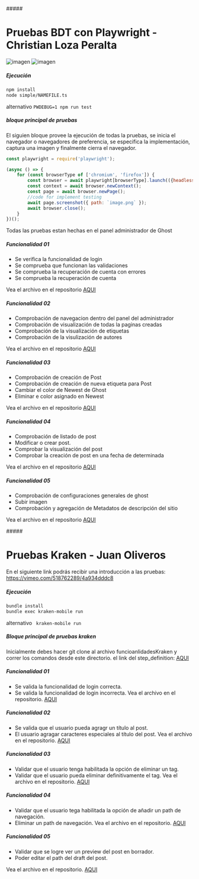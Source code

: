 

#####<H1> Pruebas BDT con Playwright - Christian Loza Peralta </H1>
![imagen](https://user-images.githubusercontent.com/15898160/109695637-21d7dc80-7b5a-11eb-813b-6dc31b690a30.png)
![imagen](https://user-images.githubusercontent.com/15898160/109695672-2c927180-7b5a-11eb-991e-846e20ac06d0.png)

##### Ejecución

```bash
npm install
node simple/NAMEFILE.ts

```

alternativo
`PWDEBUG=1 npm run test`

##### bloque principal de pruebas
El siguien bloque provee la ejecución de todas la pruebas, se inicia el navegador o navegadores de preferencia, se especifica la implementación, captura una imagen y finalmente cierra el navegador.

```javascript
const playwright = require('playwright');

(async () => {
    for (const browserType of ['chromium', 'firefox']) {
        const browser = await playwright[browserType].launch(({headless: false}));
        const context = await browser.newContext();
        const page = await browser.newPage();
		//code for implement testing
        await page.screenshot({ path: `image.png` });
        await browser.close();
    }
})();

```

Todas las pruebas estan hechas en el panel administrador de Ghost

##### Funcionalidad 01

- Se verifica la funcionalidad de login 
- Se comprueba que funcionan las validaciones
- Se comprueba la recuperación de cuenta con errores
- Se comprueba la recuperación de cuenta

Vea el archivo en el repositorio  [AQUI](https://github.com/JuanOliveros/semana5PruebasAutomatizadas/blob/main/playwright-testing/simple/testLogin.ts)
##### Funcionalidad 02

- Comprobación de navegacion dentro del panel del administrador
- Comprobación de visualización de todas la paginas creadas
- Comprobación de la visualización de  etiquetas
- Comprobación  de la visulización de autores

Vea el archivo en el repositorio  [AQUI](https://github.com/JuanOliveros/semana5PruebasAutomatizadas/blob/main/playwright-testing/simple/testItems01.ts)
##### Funcionalidad 03
- Comprobación de creación  de Post
- Comprobación de creación de nueva etiqueta para Post
- Cambiar el color de Newest de Ghost 
- Eliminar e color asignado en Newest 

Vea el archivo en el repositorio  [AQUI](https://github.com/JuanOliveros/semana5PruebasAutomatizadas/blob/main/playwright-testing/simple/testItem02.ts)
##### Funcionalidad 04
- Comprobación de listado de post
- Modificar o crear post.
- Comprobar la visualización del post
- Comprobar  la creación de post en una fecha de determinada

Vea el archivo en el repositorio  [AQUI](https://github.com/JuanOliveros/semana5PruebasAutomatizadas/blob/main/playwright-testing/simple/testGeneral.ts)
##### Funcionalidad 05
- Comprobación de configuraciones generales de ghost
- Subir imagen
-  Comprobación y agregación de Metadatos de descripción del sitio

Vea el archivo en el repositorio  [AQUI](https://github.com/JuanOliveros/semana5PruebasAutomatizadas/blob/main/playwright-testing/simple/testConfig.ts)


#####<H1> Pruebas Kraken - Juan Oliveros </H1>
En el siguiente link podrás recibir una introducción a las pruebas:
https://vimeo.com/518762289/4a934dddc8

##### Ejecución

```bash
bundle install
bundle exec kraken-mobile run
```
alternativo
` kraken-mobile run`

##### Bloque principal de pruebas kraken
Inicialmente debes hacer git clone al archivo funcioanlidadesKraken y correr los comandos desde este directorio.
el link del step_definition:  [AQUI](https://github.com/JuanOliveros/semana5PruebasAutomatizadas/blob/main/funcionalidadesKraken/features/web/step_definitions/web_steps.rb)

##### Funcionalidad 01

- Se valida la funcionalidad de login correcta.
- Se valida la funcionalidad de login incorrecta.
Vea el archivo en el repositorio.  [AQUI](https://github.com/JuanOliveros/semana5PruebasAutomatizadas/blob/main/funcionalidadesKraken/features/loggin.feature)

##### Funcionalidad 02
- Se valida que el usuario pueda agragr un título al post.
- El usuario agragar caracteres especiales al título del post.
Vea el archivo en el repositorio.  [AQUI](https://github.com/JuanOliveros/semana5PruebasAutomatizadas/blob/main/funcionalidadesKraken/features/TitlePost.feature)

##### Funcionalidad 03
- Validar que el usuario tenga habilitada la opción de eliminar  un tag.
- Validar que el usuario pueda eliminar definitivamente el tag.
Vea el archivo en el repositorio.  [AQUI](https://github.com/JuanOliveros/semana5PruebasAutomatizadas/blob/main/funcionalidadesKraken/features/deleteTag.feature)

##### Funcionalidad 04
- Validar que el usuario tega habilitada la opción de añadir un path de navegación.
- Eliminar un path de navegación.
Vea el archivo en el repositorio.  [AQUI](https://github.com/JuanOliveros/semana5PruebasAutomatizadas/blob/main/funcionalidadesKraken/features/deleteAddNavegation.feature)

##### Funcionalidad 05
- Validar que se logre ver un preview del post en borrador.
- Poder editar el path del draft del post.

Vea el archivo en el repositorio.  [AQUI](https://github.com/JuanOliveros/semana5PruebasAutomatizadas/blob/main/funcionalidadesKraken/features/previewDraft.feature)


